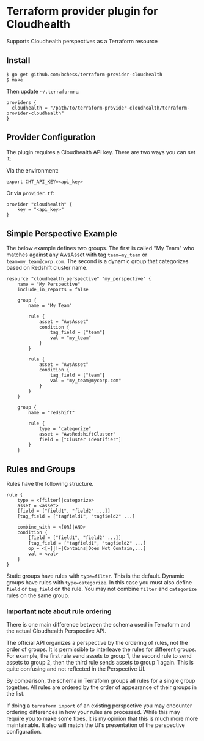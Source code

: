 # Terraform provider plugin for Cloudhealth

Supports Cloudhealth perspectives as a Terraform resource

## Install
```
$ go get github.com/bchess/terraform-provider-cloudhealth
$ make
```

Then update `~/.terraformrc`:

```
providers {
  cloudhealth = "/path/to/terraform-provider-cloudhealth/terraform-provider-cloudhealth"
}
```

## Provider Configuration
The plugin requires a Cloudhealth API key. There are two ways you can set it:

Via the environment:

```
export CHT_API_KEY=<api_key>
```

Or via ``provider.tf``:

```
provider "cloudhealth" {
    key = "<api_key>"
}
```

## Simple Perspective Example
The below example defines two groups. The first is called "My Team" who matches against any AwsAsset with tag `team=my_team` or `team=my_team@corp.com`. The second is a dynamic group that categorizes based on Redshift cluster name.

```
resource "cloudhealth_perspective" "my_perspective" {
	name = "My Perspective"
	include_in_reports = false

	group {
		name = "My Team"

		rule {
			asset = "AwsAsset"
			condition {
				tag_field = ["team"]
				val = "my_team"
			}
		}

		rule {
			asset = "AwsAsset"
			condition {
				tag_field = ["team"]
				val = "my_team@mycorp.com"
			}
		}
	}

	group {
		name = "redshift"

		rule {
			type = "categorize"
			asset = "AwsRedshiftCluster"
			field = ["Cluster Identifier"]
		}
	}

```

## Rules and Groups
Rules have the following structure.

```
rule {
	type = <[filter]|categorize>
	asset = <asset>
	[field = ["field1", "field2" ...]]
	[tag_field = ["tagfield1", "tagfield2" ...]

	combine_with = <[OR]|AND>
	condition {
		[field = ["field1", "field2" ...]]
		[tag_field = ["tagfield1", "tagfield2" ...]
		op = <[=]|!=|Contains|Does Not Contain,...]
		val = <val>
	}
}
```
Static groups have rules with `type=filter`. This is the default.
Dynamic groups have rules with `type=categorize`. In this case you must also define `field` or `tag_field` on the rule. You may not combine `filter` and `categorize` rules on the same group.

### Important note about rule ordering
There is one main difference between the schema used in Terraform and the actual Cloudhealth Perspective API.

The official API organizes a perspective by the ordering of rules, not the order of groups. It is permissible to interleave the rules for different groups. For example, the first rule send assets to group 1, the second rule to send assets to group 2, then the third rule sends assets to group 1 again. This is quite confusing and not reflected in the Perspective UI.

By comparison, the schema in Terraform groups all rules for a single group together. All rules are ordered by the order of appearance of their groups in the list.

If doing a `terraform import` of an existing perspective you may encounter ordering differences in how your rules are processed. While this may require you to make some fixes, it is my opinion that this is much more more maintainable. It also will match the UI's presentation of the perspective configuration.
